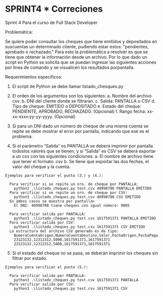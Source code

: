 # SPRINT4 * Correciones
Sprint 4 Para el curso de Full Stack Developer 

Problemática:

Se quiere poder consultar los cheques que tiene emitidos y depositados en suscuentas un determinado cliente, pudiendo estar estos:
"pendientes, aprobado o rechazado."
Para esto la problemática a resolver es que se tiene que obtener la información desde un archivo.
Por lo que dado un script en Python se solicita que se puedan ingresar las siguientes acciones por línea de comando y se visualicen
los resultados porpantalla.

Requerimientos específicos:

  1. El script de Python se debe llamar listado_chesques.py

  2. El orden de los argumentos son los siguientes: 
    a. Nombre del archivo csv.
    b. DNI del cliente donde se filtraran.
    c. Salida: PANTALLA o CSV
    d. Tipo de cheque: EMITIDO o DEPOSITADO
    e. Estado del cheque: PENDIENTE, APROBADO, RECHAZADO. (Opcional)
    f. Rango fecha: xx-xx-xxxx:yy-yy-yyyy. (Opcional)
    
  3. Si para un DNI dado un número de cheque de una misma cuenta se repite se debe mostrar el error por pantalla, indicando que ese 
  es el problema.

  4. Si el parámetro “Salida” es PANTALLA se deberá imprimir por pantalla todoslos valores que se tienen, y si “Salida” es CSV se 
  deberá exportar a un csv con las siguientes condiciones:
    a. El nombre de archivo tiene que tener el formato <DNI><TIMESTAMPS ACTUAL> .csv
    b. Se tiene que exportar las dos fechas, el valor del cheque y la cuenta.

    Ejemplos para verificar el punto (3.) y (4.): 

      Para verificar si se repite un nro. de cheque por PANTALLA:     
        python3 .\listado_cheques.py test.csv 40998788 PANTALLA EMITIDO
      Para verificar si se repite un nro. de cheque por CSV:
        python3 .\listado_cheques.py test.csv 40998788 CSV EMITIDO
      En ambos casos se muestra por pantalla> 
        El DNI: 40998788 tiene cheques con igual número: 0005

      Para verificar salida por PANTALLA:
        python3 .\listado_cheques.py test.csv 1617591371 PANTALLA EMITIDO
      Para verificar salida por CSV: 
        python3 .\listado_cheques.py test.csv 1617591371 CSV EMITIDO
      La estructura del archivo CSV generado es de tipo: 
        NumeroCuentaOrigen,NumeroCuentaDestino,Valor,FechaOrigen,FechaPago
        23123132,12312312,5000,1617591371,1617591371
        23123132,12312312,5000,1617591371,1617591371

  5. Si el estado del cheque no se pasa, se deberán imprimir los cheques sin filtrar por estado.

    Ejemplos para verificar el punto (5.): 

      Para verificar salida por PANTALLA:
        python3 .\listado_cheques.py test.csv 1617591371 PANTALLA
      Para verificar salida por CSV: 
        python3 .\listado_cheques.py test.csv 1617591371 CSV
  
